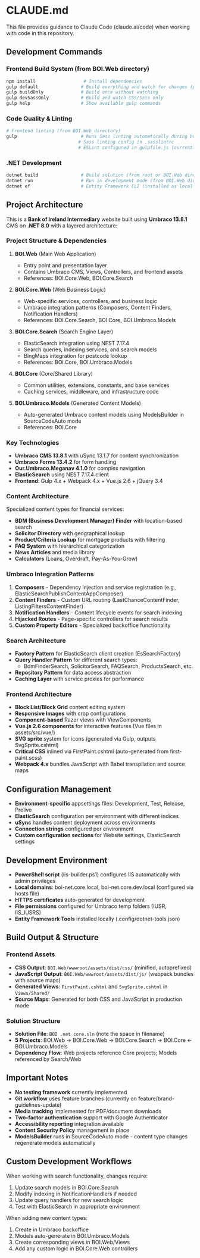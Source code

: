 # CLAUDE.md

This file provides guidance to Claude Code (claude.ai/code) when working with code in this repository.

## Development Commands

### Frontend Build System (from BOI.Web directory)
```bash
npm install                  # Install dependencies
gulp default                # Build everything and watch for changes (primary development command)
gulp buildOnly              # Build once without watching  
gulp devSassOnly            # Build and watch CSS/Sass only
gulp help                   # Show available gulp commands
```

### Code Quality & Linting
```bash
# Frontend linting (from BOI.Web directory)
gulp                        # Runs Sass linting automatically during build
                           # Sass linting config in .sasslintrc
                           # ESLint configured in gulpfile.js (currently commented out)
```

### .NET Development
```bash
dotnet build                # Build solution (from root or BOI.Web directory)
dotnet run                  # Run in development mode (from BOI.Web directory)
dotnet ef                   # Entity Framework CLI (installed as local tool)
```

## Project Architecture

This is a **Bank of Ireland Intermediary** website built using **Umbraco 13.8.1** CMS on **.NET 8.0** with a layered architecture:

### Project Structure & Dependencies

1. **BOI.Web** (Main Web Application)
   - Entry point and presentation layer
   - Contains Umbraco CMS, Views, Controllers, and frontend assets
   - References: BOI.Core.Web, BOI.Core.Search

2. **BOI.Core.Web** (Web Business Logic)
   - Web-specific services, controllers, and business logic
   - Umbraco integration patterns (Composers, Content Finders, Notification Handlers)
   - References: BOI.Core.Search, BOI.Core, BOI.Umbraco.Models

3. **BOI.Core.Search** (Search Engine Layer)
   - ElasticSearch integration using NEST 7.17.4
   - Search queries, indexing services, and search models
   - BingMaps integration for postcode lookup
   - References: BOI.Core, BOI.Umbraco.Models

4. **BOI.Core** (Core/Shared Library)
   - Common utilities, extensions, constants, and base services
   - Caching services, middleware, and infrastructure code

5. **BOI.Umbraco.Models** (Generated Content Models)
   - Auto-generated Umbraco content models using ModelsBuilder in SourceCodeAuto mode
   - References: BOI.Core

### Key Technologies

- **Umbraco CMS 13.8.1** with uSync 13.1.7 for content synchronization
- **Umbraco Forms 13.4.2** for form handling
- **Our.Umbraco.Meganav 4.1.0** for complex navigation
- **ElasticSearch** using NEST 7.17.4 client
- **Frontend**: Gulp 4.x + Webpack 4.x + Vue.js 2.6 + jQuery 3.4

### Content Architecture

Specialized content types for financial services:
- **BDM (Business Development Manager) Finder** with location-based search
- **Solicitor Directory** with geographical lookup
- **Product/Criteria Lookup** for mortgage products with filtering
- **FAQ System** with hierarchical categorization
- **News Articles** and media library
- **Calculators** (Loans, Overdraft, Pay-As-You-Grow)

### Umbraco Integration Patterns

1. **Composers** - Dependency injection and service registration (e.g., ElasticSearchPublishContentAppComposer)
2. **Content Finders** - Custom URL routing (LastChanceContentFinder, ListingFiltersContentFinder)  
3. **Notification Handlers** - Content lifecycle events for search indexing
4. **Hijacked Routes** - Page-specific controllers for search results
5. **Custom Property Editors** - Specialized backoffice functionality

### Search Architecture

- **Factory Pattern** for ElasticSearch client creation (EsSearchFactory)
- **Query Handler Pattern** for different search types:
  - BdmFinderSearch, SolicitorSearch, FAQSearch, ProductsSearch, etc.
- **Repository Pattern** for data access abstraction
- **Caching Layer** with service proxies for performance

### Frontend Architecture

- **Block List/Block Grid** content editing system
- **Responsive Images** with crop configurations
- **Component-based** Razor views with ViewComponents
- **Vue.js 2.6 components** for interactive features (Vue files in assets/src/vue/)
- **SVG sprite** system for icons (generated via Gulp, outputs SvgSprite.cshtml)
- **Critical CSS** inlined via FirstPaint.cshtml (auto-generated from first-paint.scss)
- **Webpack 4.x** bundles JavaScript with Babel transpilation and source maps

## Configuration Management

- **Environment-specific** appsettings files: Development, Test, Release, Prelive
- **ElasticSearch** configuration per environment with different indices
- **uSync** handles content deployment across environments
- **Connection strings** configured per environment
- **Custom configuration sections** for Website settings, ElasticSearch settings

## Development Environment

- **PowerShell script** (iis-builder.ps1) configures IIS automatically with admin privileges
- **Local domains**: boi-net.core.local, boi-net.core.dev.local (configured via hosts file)
- **HTTPS certificates** auto-generated for development
- **File permissions** configured for Umbraco temp folders (IUSR, IIS_IUSRS)
- **Entity Framework Tools** installed locally (.config/dotnet-tools.json)

## Build Output & Structure

### Frontend Assets
- **CSS Output**: `BOI.Web/wwwroot/assets/dist/css/` (minified, autoprefixed)
- **JavaScript Output**: `BOI.Web/wwwroot/assets/dist/js/` (webpack bundles with source maps)
- **Generated Views**: `FirstPaint.cshtml` and `SvgSprite.cshtml` in `Views/Shared/`
- **Source Maps**: Generated for both CSS and JavaScript in production mode

### Solution Structure
- **Solution File**: `BOI .net core.sln` (note the space in filename)
- **5 Projects**: BOI.Web → BOI.Core.Web → BOI.Core.Search → BOI.Core ← BOI.Umbraco.Models
- **Dependency Flow**: Web projects reference Core projects; Models referenced by Search/Web

## Important Notes

- **No testing framework** currently implemented
- **Git workflow** uses feature branches (currently on feature/brand-guidelines-update)  
- **Media tracking** implemented for PDF/document downloads
- **Two-factor authentication** support with Google Authenticator
- **Accessibility reporting** integration available
- **Content Security Policy** management in place
- **ModelsBuilder** runs in SourceCodeAuto mode - content type changes regenerate models automatically

## Custom Development Workflows

When working with search functionality, changes require:
1. Update search models in BOI.Core.Search
2. Modify indexing in NotificationHandlers if needed
3. Update query handlers for new search logic
4. Test with ElasticSearch in appropriate environment

When adding new content types:
1. Create in Umbraco backoffice
2. Models auto-generate in BOI.Umbraco.Models
3. Create corresponding views in BOI.Web/Views
4. Add any custom logic in BOI.Core.Web controllers